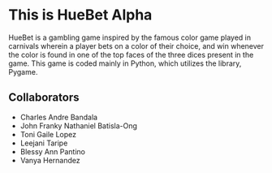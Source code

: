 # **This is HueBet Alpha**
HueBet is a gambling game inspired by the famous color game played in carnivals wherein a player bets on a color of their choice, and win whenever the color is found in one of the top faces of the three dices present in the game. This game is coded mainly in Python, which utilizes the library, Pygame. 

## **Collaborators**
- Charles Andre Bandala
- John Franky Nathaniel Batisla-Ong
- Toni Gaile Lopez
- Leejani Taripe
- Blessy Ann Pantino
- Vanya Hernandez
